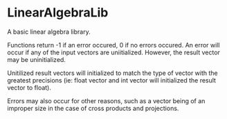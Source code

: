 # LinearAlgebraLib

A basic linear algebra library.

Functions return -1 if an error occured, 0 if no errors occured.
An error will occur if any of the input vectors are uniitialized. However, the result vector may be uninitialized.

Unitilized result vectors will initialized to match the type of vector with the greatest precisions (ie: float vector and int vector will initialized the result vector to float).

Errors may also occur for other reasons, such as a vector being of an improper size in the case of cross products and projections.